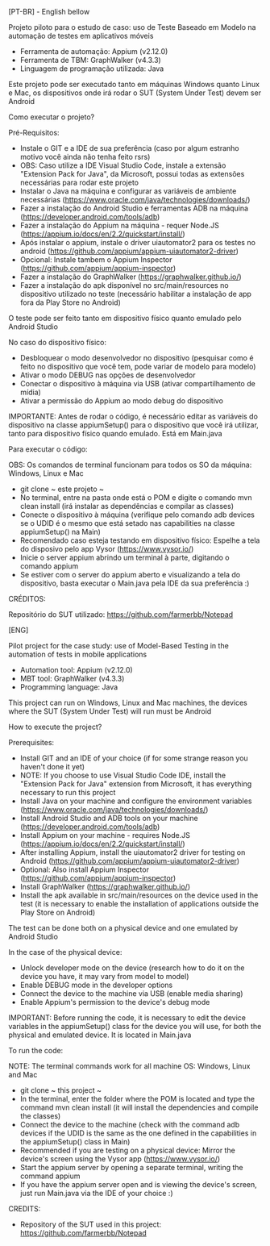 [PT-BR] - English bellow

Projeto piloto para o estudo de caso: uso de Teste Baseado em Modelo na automação de testes em aplicativos móveis

- Ferramenta de automação: Appium (v2.12.0)
- Ferramenta de TBM: GraphWalker (v4.3.3)
- Linguagem de programação utilizada: Java

Este projeto pode ser executado tanto em máquinas Windows quanto Linux e Mac, os dispositivos onde irá rodar o SUT (System Under Test) devem ser Android

Como executar o projeto?

Pré-Requisitos:

- Instale o GIT e a IDE de sua preferência (caso por algum estranho motivo você ainda não tenha feito rsrs)
- OBS: Caso utilize a IDE Visual Studio Code, instale a extensão "Extension Pack for Java", da Microsoft, possui todas as extensões necessárias para rodar este projeto 
- Instalar o Java na máquina e configurar as variáveis de ambiente necessárias (https://www.oracle.com/java/technologies/downloads/)
- Fazer a instalação do Android Studio e ferramentas ADB na máquina (https://developer.android.com/tools/adb)
- Fazer a instalação do Appium na máquina - requer Node.JS (https://appium.io/docs/en/2.2/quickstart/install/)
- Após instalar o appium, instale o driver uiautomator2 para os testes no android (https://github.com/appium/appium-uiautomator2-driver)
- Opcional: Instale tambem o Appium Inspector (https://github.com/appium/appium-inspector)
- Fazer a instalação do GraphWalker (https://graphwalker.github.io/)
- Fazer a instalação do apk disponível no src/main/resources no dispositivo utilizado no teste (necessário habilitar a instalação de app fora da Play Store no Android)

O teste pode ser feito tanto em dispositivo físico quanto emulado pelo Android Studio

No caso do dispositivo físico:

- Desbloquear o modo desenvolvedor no dispositivo (pesquisar como é feito no dispositivo que você tem, pode variar de modelo para modelo)
- Ativar o modo DEBUG nas opções de desenvolvedor
- Conectar o dispositivo à máquina via USB (ativar compartilhamento de mídia)
- Ativar a permissão do Appium ao modo debug do dispositivo

IMPORTANTE: Antes de rodar o código, é necessário editar as variáveis do dispositivo na classe appiumSetup() para o dispositivo que você irá utilizar, tanto para dispositivo físico quando emulado. Está em Main.java

Para executar o código:

OBS: Os comandos de terminal funcionam para todos os SO da máquina: Windows, Linux e Mac

- git clone ~ este projeto ~
- No terminal, entre na pasta onde está o POM e digite o comando mvn clean install (irá instalar as dependências e compilar as classes)
- Conecte o dispositivo à máquina (verifique pelo comando adb devices se o UDID é o mesmo que está setado nas capabilities na classe appiumSetup() na Main)
- Recomendado caso esteja testando em dispositivo físico: Espelhe a tela do disposivo pelo app Vysor (https://www.vysor.io/)
- Inicie o server appium abrindo um terminal à parte, digitando o comando appium
- Se estiver com o server do appium aberto e visualizando a tela do dispositivo, basta executar o Main.java pela IDE da sua preferência :)

CRÉDITOS:

Repositório do SUT utilizado: https://github.com/farmerbb/Notepad

[ENG]

Pilot project for the case study: use of Model-Based Testing in the automation of tests in mobile applications 

- Automation tool: Appium (v2.12.0)
- MBT tool: GraphWalker (v4.3.3)
- Programming language: Java

This project can run on Windows, Linux and Mac machines, the devices where the SUT (System Under Test) will run must be Android

How to execute the project?

Prerequisites: 

- Install GIT and an IDE of your choice (if for some strange reason you haven't done it yet)
- NOTE: If you choose to use Visual Studio Code IDE, install the "Extension Pack for Java" extension from Microsoft, it has everything necessary to run this project
- Install Java on your machine and configure the environment variables (https://www.oracle.com/java/technologies/downloads/)
- Install Android Studio and ADB tools on your machine (https://developer.android.com/tools/adb)
- Install Appium on your machine - requires Node.JS (https://appium.io/docs/en/2.2/quickstart/install/)
- After installing Appium, install the uiautomator2 driver for testing on Android (https://github.com/appium/appium-uiautomator2-driver)
- Optional: Also install Appium Inspector (https://github.com/appium/appium-inspector)
- Install GraphWalker (https://graphwalker.github.io/)
- Install the apk available in src/main/resources on the device used in the test (it is necessary to enable the installation of applications outside the Play Store on Android)

The test can be done both on a physical device and one emulated by Android Studio 

In the case of the physical device: 

- Unlock developer mode on the device (research how to do it on the device you have, it may vary from model to model)
- Enable DEBUG mode in the developer options
- Connect the device to the machine via USB (enable media sharing)
- Enable Appium's permission to the device's debug mode

IMPORTANT: Before running the code, it is necessary to edit the device variables in the appiumSetup() class for the device you will use, for both the physical and emulated device. It is located in Main.java

To run the code: 

NOTE: The terminal commands work for all machine OS: Windows, Linux and Mac 

- git clone ~ this project ~
- In the terminal, enter the folder where the POM is located and type the command mvn clean install (it will install the dependencies and compile the classes)
- Connect the device to the machine (check with the command adb devices if the UDID is the same as the one defined in the capabilities in the appiumSetup() class in Main)
- Recommended if you are testing on a physical device: Mirror the device's screen using the Vysor app (https://www.vysor.io/)
- Start the appium server by opening a separate terminal, writing the command appium
- If you have the appium server open and is viewing the device's screen, just run Main.java via the IDE of your choice :)

CREDITS:

- Repository of the SUT used in this project: https://github.com/farmerbb/Notepad
